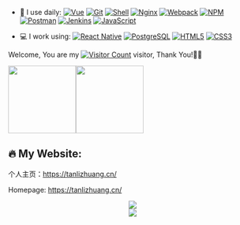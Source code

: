 <!--
**lzhtan/lzhtan** is a ✨ _special_ ✨ repository because its `README.md` (this file) appears on your GitHub profile.

Here are some ideas to get you started:

- 🔭 I’m currently working on ...
- 🌱 I’m currently learning ...
- 👯 I’m looking to collaborate on ...
- 🤔 I’m looking for help with ...
- 💬 Ask me about ...
- 📫 How to reach me: ...
- 😄 Pronouns: ...
- ⚡ Fun fact: ...
-->
<!-- ![Anurag's GitHub stats](https://github-readme-stats.vercel.app/api?username=lzhtan&show_icons=true&theme=radical) -->
- 🚀 I use daily:
  [![Vue](https://img.shields.io/badge/Vue.js-35495E?logo=vue.js&logoColor=4FC08D)](https://lzhtan.github.io/lzhtanBlog/)
  [![Git](https://img.shields.io/badge/-Git-000000?logo=git&logoColor=FF7043)](https://lzhtan.github.io/lzhtanBlog/)
  [![Shell](https://img.shields.io/badge/-Shell-4EC422?logo=Shell&logoColor=FF7043)](https://lzhtan.github.io/lzhtanBlog/)
  [![Nginx](https://img.shields.io/badge/-Nginx-F6C915?logo=nginx&logoColor=029137)](https://lzhtan.github.io/lzhtanBlog/)
  [![Webpack](https://img.shields.io/badge/-webpack-2B3A42?logo=webpack&logoColor=75AFCC)](https://lzhtan.github.io/lzhtanBlog/)
  [![NPM](https://img.shields.io/badge/-NPM-2875E3?logo=npm&logoColor=029137)](https://lzhtan.github.io/lzhtanBlog/)
  [![Postman](https://img.shields.io/badge/-Postman-7A1FA2?logo=postman&logoColor=FC8019)](https://lzhtan.github.io/lzhtanBlog/)
  [![Jenkins](https://img.shields.io/badge/-Jenkins-F6C915?logo=jenkins&logoColor=F16061)](https://lzhtan.github.io/lzhtanBlog/)
  [![JavaScript](https://img.shields.io/badge/JavaScript-000000?logo=JavaScript&logoColor=FFCA28)](https://lzhtan.github.io/lzhtanBlog/)

- 💻 I work using:
  [![React Native](https://img.shields.io/badge/React_Native-20232A?logo=react&logoColor=61DAFB)](https://lzhtan.github.io/lzhtanBlog/)
  [![PostgreSQL](https://img.shields.io/badge/-PostgreSQL-336791?style=plastic&logo=postgresql)](https://lzhtan.github.io/lzhtanBlog/)
  [![HTML5](https://img.shields.io/badge/-HTML5-E34F26?style=plastic&logo=html5&logoColor=white)](https://lzhtan.github.io/lzhtanBlog/)
  [![CSS3](https://img.shields.io/badge/-CSS3-1572B6?style=plastic&logo=css3)](https://lzhtan.github.io/lzhtanBlog/)


Welcome, You are my [![Visitor Count](https://profile-counter.glitch.me/all-smile/count.svg)](https://lzhtan.github.io/lzhtanBlog/) visitor, Thank You!🎉🎉
<!--
<div align="center" > <img height="137px" src="https://github-readme-stats.vercel.app/api?username=lzhtan&hide_title=true&hide_border=true&show_icons=trueline_height=21&text_color=000&icon_color=000&bg_color=0,ea6161,ffc64d,fffc4d,52fa5a&theme=graywhite" /> </div>
-->

<span><img src="https://github-readme-stats.vercel.app/api/top-langs/?username=lzhtan&layout=compact" height="137px" /></span><span><img height="137px" src="https://github-readme-stats.vercel.app/api?username=lzhtan&hide_title=true&hide_border=true&show_icons=trueline_height=21&text_color=000&icon_color=000&bg_color=0,ea6161,ffc64d,fffc4d,52fa5a&theme=graywhite" /> </span>


🔥 My Website:
-----------------------
个人主页：https://tanlizhuang.cn/

Homepage: https://tanlizhuang.cn/


<div align="center"> <img src="https://github-readme-streak-stats.herokuapp.com/?user=lzhtan" /> </div>
<div align="center"> <img src="https://visitor-badge.glitch.me/badge?page_id=lzhtan" /> </div>
<!--
<div align="center">
  <a href="https://raw.githubusercontent.com/all-smile/nav/master/static/images/buymeacoffee.jpg" target="_blank" style="display: inline-block;">
    <img
        src="https://img.shields.io/badge/Donate-Buy%20Me%20A%20Coffee-orange.svg?style=flat-square"
        align="center"
    />
  </a>
</div>
-->
